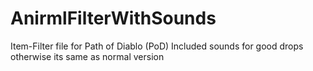 # AnirmlFilterWithSounds
Item-Filter file for Path of Diablo (PoD) Included sounds for good drops otherwise its same as normal version
